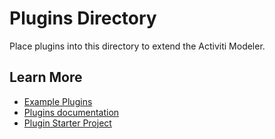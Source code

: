 # Plugins Directory

Place plugins into this directory to extend the Activiti Modeler.


## Learn More

* [Example Plugins](https://github.com/camunda/camunda-modeler-plugins)
* [Plugins documentation](https://github.com/camunda/camunda-modeler/tree/${TAG}/docs/plugins)
* [Plugin Starter Project](https://github.com/camunda/camunda-modeler-plugin-example)